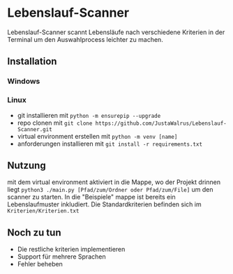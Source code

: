 # Lebenslauf-Scanner
Lebenslauf-Scanner scannt Lebensläufe nach verschiedene Kriterien in der Terminal um den Auswahlprocess leichter zu machen.

## Installation
### Windows
### Linux
- git installieren mit
`python -m ensurepip --upgrade`
- repo clonen mit
`git clone https://github.com/JustaWalrus/Lebenslauf-Scanner.git`
- virtual environment erstellen mit
`python -m venv [name]`
- anforderungen installieren mit
`git install -r requirements.txt`

## Nutzung
mit dem virtual environment aktiviert in die Mappe, wo der Projekt drinnen liegt
`python3 ./main.py [Pfad/zum/Ordner oder Pfad/zum/File]`
um den scanner zu starten. In die "Beispiele" mappe ist bereits ein Lebenslaufmuster inkludiert.
Die Standardkriterien befinden sich im `Kriterien/Kriterien.txt` 

## Noch zu tun
- Die restliche kriterien implementieren
- Support für mehrere Sprachen
- Fehler beheben
